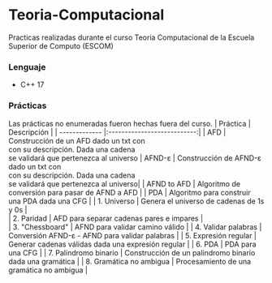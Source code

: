 # Teoria-Computacional
Practicas realizadas durante el curso Teoria Computacional de la Escuela Superior de Computo (ESCOM)

### Lenguaje
* C++ 17
### Prácticas
Las prácticas no enumeradas fueron hechas fuera del curso.
| Práctica      | Descripción                 | 
| ------------- |:---------------------------:| 
| AFD | Construcción de un AFD dado un txt con <br> con su descripción. Dada una cadena <br> se validará que pertenezca al universo
| AFND-ε | Construcción de AFND-ε dado un txt con <br> con su descripción. Dada una cadena <br> se validará que pertenezca al universo| 
| AFND to AFD | Algoritmo de conversión para pasar de AFND a AFD |
| PDA | Algoritmo para construir una PDA dada una CFG |
| 1. Universo | Genera el universo de cadenas de 1s  y 0s |        
| 2. Paridad | AFD para separar cadenas pares e impares |   
| 3. "Chessboard" | AFND para validar camino válido |
| 4. Validar palabras | Conversión AFND-ε - AFND para validar palabras |
| 5. Expresión regular | Generar cadenas válidas dada una expresión regular |
| 6. PDA | PDA para una CFG |
| 7. Palindromo binario | Construcción de un palindromo binario dada una gramática |
| 8. Gramática no ambigua | Procesamiento de una gramática no ambigua |
